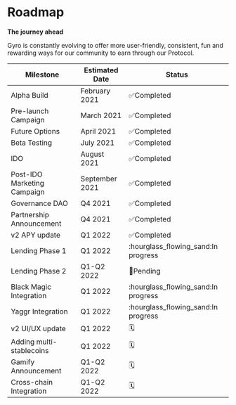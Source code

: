 # Roadmap

**The journey ahead**

Gyro is constantly evolving to offer more user-friendly, consistent, fun and rewarding ways for our community to earn through our Protocol.



| **Milestone**               | **Estimated Date** | **Status**                            |
| --------------------------- | ------------------ | ------------------------------------- |
| Alpha Build                 | February 2021      | ✅Completed                            |
| Pre-launch Campaign         | March 2021         | ✅Completed                            |
| Future Options              | April 2021         | ✅Completed                            |
| Beta Testing                | July 2021          | ✅Completed                            |
| IDO                         | August 2021        | ✅Completed                            |
| Post-IDO Marketing Campaign | September 2021     | ✅Completed                            |
| Governance DAO              | Q4 2021            | ✅Completed                            |
| Partnership Announcement    | Q4 2021            | ✅Completed                            |
| v2 APY update               | Q1 2022            | ✅Completed                            |
| Lending Phase 1             | Q1 2022            | :hourglass\_flowing\_sand:In progress |
| Lending Phase 2             | Q1-Q2 2022         | :pushpin:Pending                      |
| Black Magic Integration     | Q1 2022            | :hourglass\_flowing\_sand:In progress |
| Yaggr Integration           | Q1 2022            | :hourglass\_flowing\_sand:In progress |
| v2 UI/UX update             | Q1 2022            | 🗓                                    |
| Adding multi-stablecoins    | Q1 2022            | 🗓                                    |
| Gamify Announcement         | Q1-Q2 2022         | 🗓                                    |
| Cross-chain Integration     | Q1-Q2 2022         | 🗓                                    |

